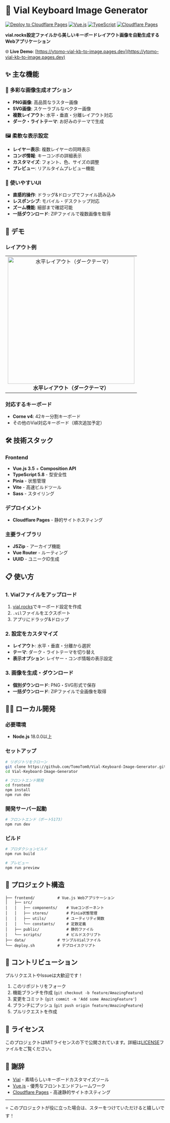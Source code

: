 # 🎹 Vial Keyboard Image Generator

[![Deploy to Cloudflare Pages](https://img.shields.io/badge/deploy-Cloudflare%20Pages-orange)](https://ytomo-vial-kb-to-image.pages.dev)
[![Vue.js](https://img.shields.io/badge/Vue.js-3.5-4FC08D?logo=vue.js)](https://vuejs.org/)
[![TypeScript](https://img.shields.io/badge/TypeScript-5.8-3178C6?logo=typescript)](https://www.typescriptlang.org/)
[![Cloudflare Pages](https://img.shields.io/badge/Cloudflare-Pages-F38020?logo=cloudflare)](https://pages.cloudflare.com/)

**vial.rocks設定ファイルから美しいキーボードレイアウト画像を自動生成するWebアプリケーション**

🌐 **Live Demo**: [https://ytomo-vial-kb-to-image.pages.dev](https://ytomo-vial-kb-to-image.pages.dev)

## ✨ 主な機能

### 🎨 **多彩な画像生成オプション**
- **PNG画像**: 高品質なラスター画像
- **SVG画像**: スケーラブルなベクター画像
- **複数レイアウト**: 水平・垂直・分離レイアウト対応
- **ダーク・ライトテーマ**: お好みのテーマで生成

### 🖼️ **柔軟な表示設定**
- **レイヤー表示**: 複数レイヤーの同時表示
- **コンボ情報**: キーコンボの詳細表示
- **カスタマイズ**: フォント、色、サイズの調整
- **プレビュー**: リアルタイムプレビュー機能

### 📱 **使いやすいUI**
- **直感的操作**: ドラッグ&ドロップでファイル読み込み
- **レスポンシブ**: モバイル・デスクトップ対応
- **ズーム機能**: 細部まで確認可能
- **一括ダウンロード**: ZIPファイルで複数画像を取得

## 🚀 デモ

### レイアウト例
<table>
<tr>
<td align="center">
<img src="frontend/public/images/sample/combined_layers_horizontal_with_combos_dark.png" width="400" alt="水平レイアウト（ダークテーマ）">
<br>
<b>水平レイアウト（ダークテーマ）</b>
</td>
</tr>
</table>

### 対応するキーボード
- **Corne v4**: 42キー分割キーボード
- その他のVial対応キーボード（順次追加予定）

## 🛠️ 技術スタック

### Frontend
- **Vue.js 3.5** + **Composition API**
- **TypeScript 5.8** - 型安全性
- **Pinia** - 状態管理
- **Vite** - 高速ビルドツール
- **Sass** - スタイリング

### デプロイメント
- **Cloudflare Pages** - 静的サイトホスティング

### 主要ライブラリ
- **JSZip** - アーカイブ機能
- **Vue Router** - ルーティング
- **UUID** - ユニークID生成

## 📋 使い方

### 1. Vialファイルをアップロード
1. [vial.rocks](https://vial.rocks)でキーボード設定を作成
2. `.vil`ファイルをエクスポート
3. アプリにドラッグ&ドロップ

### 2. 設定をカスタマイズ
- **レイアウト**: 水平・垂直・分離から選択
- **テーマ**: ダーク・ライトテーマを切り替え
- **表示オプション**: レイヤー・コンボ情報の表示設定

### 3. 画像を生成・ダウンロード
- **個別ダウンロード**: PNG・SVG形式で保存
- **一括ダウンロード**: ZIPファイルで全画像を取得

## 🏃‍♂️ ローカル開発

### 必要環境
- **Node.js** 18.0.0以上

### セットアップ

```bash
# リポジトリをクローン
git clone https://github.com/TomoTom0/Vial-Keyboard-Image-Generator.git
cd Vial-Keyboard-Image-Generator

# フロントエンド開発
cd frontend
npm install
npm run dev
```

### 開発サーバー起動
```bash
# フロントエンド（ポート5173）
npm run dev
```

### ビルド
```bash
# プロダクションビルド
npm run build

# プレビュー
npm run preview
```

## 📂 プロジェクト構造

```
├── frontend/          # Vue.js Webアプリケーション
│   ├── src/
│   │   ├── components/    # Vueコンポーネント
│   │   ├── stores/        # Pinia状態管理
│   │   ├── utils/         # ユーティリティ関数
│   │   └── constants/     # 定数定義
│   ├── public/            # 静的ファイル
│   └── scripts/           # ビルドスクリプト
├── data/              # サンプルVialファイル
└── deploy.sh          # デプロイスクリプト
```


## 🤝 コントリビューション

プルリクエストやIssueは大歓迎です！

1. このリポジトリをフォーク
2. 機能ブランチを作成 (`git checkout -b feature/AmazingFeature`)
3. 変更をコミット (`git commit -m 'Add some AmazingFeature'`)
4. ブランチにプッシュ (`git push origin feature/AmazingFeature`)
5. プルリクエストを作成

## 📄 ライセンス

このプロジェクトはMITライセンスの下で公開されています。詳細は[LICENSE](LICENSE)ファイルをご覧ください。

## 🙏 謝辞

- [Vial](https://vial.rocks) - 素晴らしいキーボードカスタマイズツール
- [Vue.js](https://vuejs.org/) - 優秀なフロントエンドフレームワーク
- [Cloudflare Pages](https://pages.cloudflare.com/) - 高速静的サイトホスティング

---

⭐ このプロジェクトが役に立った場合は、スターをつけていただけると嬉しいです！